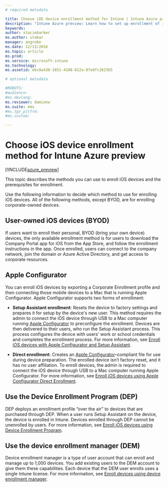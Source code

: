 ```yaml
---
# required metadata

title: Choose iOS device enrollment method for Intune | Intune Azure preview | Microsoft Docs
description: "Intune Azure preview: Learn how to set up enrollment of iOS devices in Microsoft Intune."
keywords:
author: staciebarker
ms.author: stabar
manager: angrobe
ms.date: 12/13/2016
ms.topic: article
ms.prod:
ms.service: microsoft-intune
ms.technology:
ms.assetid: e6c0a430-1851-4108-812a-87e0fc2623b5

# optional metadata

#ROBOTS:
#audience:
#ms.devlang:
ms.reviewer: damionw
ms.suite: ems
#ms.tgt_pltfrm:
#ms.custom:

---
```


# Choose iOS device enrollment method for Intune Azure preview

[!INCLUDE[azure_preview](../includes/azure_preview.md)]

This topic describes the methods you can use to enroll iOS devices and the prerequisites for enrollment.

Use the following information to decide which method to use for enrolling iOS devices. All of the following methods, except BYOD, are for enrolling corporate-owned devices.

## User-owned iOS devices (BYOD)

If users want to enroll their personal, BYOD (bring your own device) devices, the only available enrollment method is for users to download the Company Portal app for iOS from the App Store, and follow the enrollment instructions in the app. Once enrolled, users can connect to the company network, join the domain or Azure Active Directory, and get access to corporate resources.

## Apple Configurator

You can enroll iOS devices by exporting a Corporate Enrollment profile and then connecting those mobile devices to a Mac that is running Apple Configurator. Apple Configurator supports two forms of enrollment:

- **Setup Assistant enrollment**: Resets the device to factory settings and prepares it for setup by the device's new user. This method requires the admin to connect the iOS device through USB to a Mac computer running [Apple Configurator](https://itunes.apple.com/us/app/apple-configurator-2/id1037126344?mt=12) to preconfigure the enrollment. Devices are then delivered to their users, who run the Setup Assistant process. This process configures the device with users' work or school credentials and completes the enrollment process. For more information, see [Enroll iOS devices with Apple Configurator and Setup Assistant](enroll-ios-devices-with-apple-configurator-and-setup-assistant.md).

- **Direct enrollment**: Creates an [Apple Configurator](https://itunes.apple.com/us/app/apple-configurator-2/id1037126344?mt=12)–compliant file for use during device preparation. The enrolled device isn’t factory reset, and it has no user affiliation. To enroll devices, the admin is required to connect the iOS device through USB to a Mac computer running Apple Configurator. For more information, see [Enroll iOS devices using Apple Configurator Direct Enrollment](enroll-ios-devices-with-apple-configurator-and-direct-enrollment.md).

## Use the Device Enrollment Program (DEP)

DEP deploys an enrollment profile “over the air” to devices that are purchased through DEP. When a user runs Setup Assistant on the device, the device is enrolled in Intune. Devices enrolled through DEP cannot be unenrolled by users. For more information, see [Enroll iOS devices using Device Enrollment Program](enroll-ios-devices-using-device-enrollment-program.md).

## Use the device enrollment manager (DEM)
Device enrollment manager is a type of user account that can enroll and manage up to 1,000 devices. You add existing users to the DEM account to give them these capabilities. Each device that the DEM user enrolls uses a single Intune license. For more information, see [Enroll devices using device enrollment manager](enroll-devices-using-device-enrollment-manager.md).
